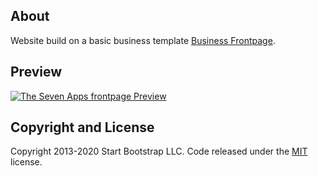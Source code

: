 ## About

Website build on a basic business template [Business Frontpage](https://startbootstrap.com/template/business-frontpage/).

## Preview

[![The Seven Apps frontpage Preview](https://github.com/TheSevenApps/TheSevenApps.github.io/other/preview.png)](https://thesevenapps.github.io/)

## Copyright and License

Copyright 2013-2020 Start Bootstrap LLC. Code released under the [MIT](https://github.com/StartBootstrap/startbootstrap-business-frontpage/blob/gh-pages/LICENSE) license.
